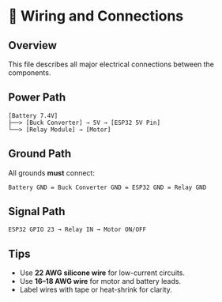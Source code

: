 # 🔌 Wiring and Connections

## Overview
This file describes all major electrical connections between the components.

## Power Path

```
[Battery 7.4V]
├──> [Buck Converter] → 5V → [ESP32 5V Pin]
└──> [Relay Module] → [Motor]
```

## Ground Path
All grounds **must** connect:

```
Battery GND = Buck Converter GND = ESP32 GND = Relay GND
```

## Signal Path

```
ESP32 GPIO 23 → Relay IN → Motor ON/OFF
```

## Tips
- Use **22 AWG silicone wire** for low-current circuits.
- Use **16–18 AWG wire** for motor and battery leads.
- Label wires with tape or heat-shrink for clarity.